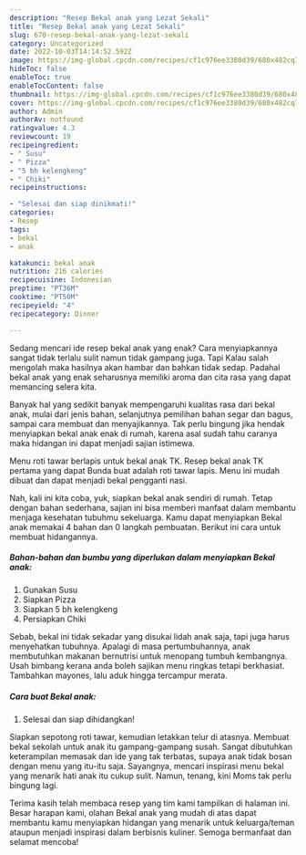 ```yaml
---
description: "Resep Bekal anak yang Lezat Sekali"
title: "Resep Bekal anak yang Lezat Sekali"
slug: 670-resep-bekal-anak-yang-lezat-sekali
category: Uncategorized
date: 2022-10-03T14:14:52.592Z
image: https://img-global.cpcdn.com/recipes/cf1c976ee3380d39/680x482cq70/bekal-anak-foto-resep-utama.jpg
hideToc: false
enableToc: true
enableTocContent: false
thumbnail: https://img-global.cpcdn.com/recipes/cf1c976ee3380d39/680x482cq70/bekal-anak-foto-resep-utama.jpg
cover: https://img-global.cpcdn.com/recipes/cf1c976ee3380d39/680x482cq70/bekal-anak-foto-resep-utama.jpg
author: Admin
authorAv: notfound
ratingvalue: 4.3
reviewcount: 19
recipeingredient:
- " Susu"
- " Pizza"
- "5 bh kelengkeng"
- " Chiki"
recipeinstructions:

- "Selesai dan siap dinikmati!"
categories:
- Resep
tags:
- bekal
- anak

katakunci: bekal anak 
nutrition: 216 calories
recipecuisine: Indonesian
preptime: "PT36M"
cooktime: "PT50M"
recipeyield: "4"
recipecategory: Dinner

---
```



Sedang mencari ide resep bekal anak yang enak? Cara menyiapkannya sangat tidak terlalu sulit namun tidak gampang juga. Tapi Kalau salah mengolah maka hasilnya akan hambar dan bahkan tidak sedap. Padahal bekal anak yang enak seharusnya memiliki aroma dan cita rasa yang dapat memancing selera kita.


Banyak hal yang sedikit banyak mempengaruhi kualitas rasa dari bekal anak, mulai dari jenis bahan, selanjutnya pemilihan bahan segar dan bagus, sampai cara membuat dan menyajikannya. Tak perlu bingung jika hendak menyiapkan bekal anak enak di rumah, karena asal sudah tahu caranya maka hidangan ini dapat menjadi sajian istimewa.

Menu roti tawar berlapis untuk bekal anak TK. Resep bekal anak TK pertama yang dapat Bunda buat adalah roti tawar lapis. Menu ini mudah dibuat dan dapat menjadi bekal pengganti nasi.


Nah, kali ini kita coba, yuk, siapkan bekal anak sendiri di rumah. Tetap dengan bahan sederhana, sajian ini bisa memberi manfaat dalam membantu menjaga kesehatan tubuhmu sekeluarga. Kamu dapat menyiapkan Bekal anak memakai 4 bahan dan 0 langkah pembuatan. Berikut ini cara untuk membuat hidangannya.

<!--inarticleads1-->

##### Bahan-bahan dan bumbu yang diperlukan dalam menyiapkan Bekal anak:

1. Gunakan  Susu
1. Siapkan  Pizza
1. Siapkan 5 bh kelengkeng
1. Persiapkan  Chiki


Sebab, bekal ini tidak sekadar yang disukai lidah anak saja, tapi juga harus menyehatkan tubuhnya. Apalagi di masa pertumbuhannya, anak membutuhkan makanan bernutrisi untuk menopang tumbuh kembangnya. Usah bimbang kerana anda boleh sajikan menu ringkas tetapi berkhasiat. Tambahkan mayones, lalu aduk hingga tercampur merata. 

<!--inarticleads2-->

##### Cara buat Bekal anak:


1. Selesai dan siap dihidangkan!

Siapkan sepotong roti tawar, kemudian letakkan telur di atasnya. Membuat bekal sekolah untuk anak itu gampang-gampang susah. Sangat dibutuhkan keterampilan memasak dan ide yang tak terbatas, supaya anak tidak bosan dengan menu yang itu-itu saja. Sayangnya, mencari inspirasi menu bekal yang menarik hati anak itu cukup sulit. Namun, tenang, kini Moms tak perlu bingung lagi. 

Terima kasih telah membaca resep yang tim kami tampilkan di halaman ini. Besar harapan kami, olahan Bekal anak yang mudah di atas dapat membantu kamu menyiapkan hidangan yang menarik untuk keluarga/teman ataupun menjadi inspirasi dalam berbisnis kuliner. Semoga bermanfaat dan selamat mencoba!
